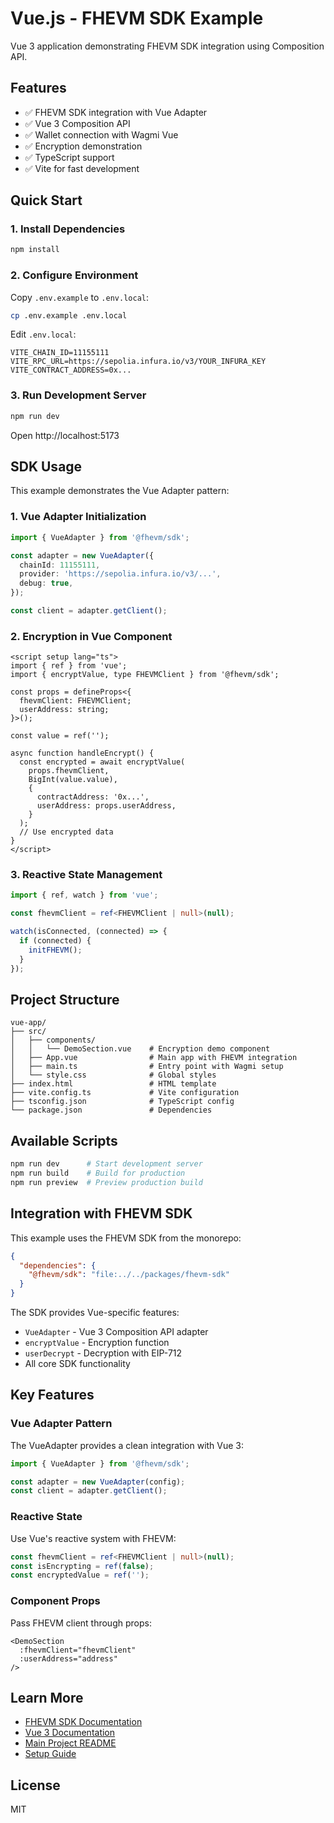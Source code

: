 # Vue.js - FHEVM SDK Example

Vue 3 application demonstrating FHEVM SDK integration using Composition API.

## Features

- ✅ FHEVM SDK integration with Vue Adapter
- ✅ Vue 3 Composition API
- ✅ Wallet connection with Wagmi Vue
- ✅ Encryption demonstration
- ✅ TypeScript support
- ✅ Vite for fast development

## Quick Start

### 1. Install Dependencies

```bash
npm install
```

### 2. Configure Environment

Copy `.env.example` to `.env.local`:

```bash
cp .env.example .env.local
```

Edit `.env.local`:

```env
VITE_CHAIN_ID=11155111
VITE_RPC_URL=https://sepolia.infura.io/v3/YOUR_INFURA_KEY
VITE_CONTRACT_ADDRESS=0x...
```

### 3. Run Development Server

```bash
npm run dev
```

Open http://localhost:5173

## SDK Usage

This example demonstrates the Vue Adapter pattern:

### 1. Vue Adapter Initialization

```typescript
import { VueAdapter } from '@fhevm/sdk';

const adapter = new VueAdapter({
  chainId: 11155111,
  provider: 'https://sepolia.infura.io/v3/...',
  debug: true,
});

const client = adapter.getClient();
```

### 2. Encryption in Vue Component

```vue
<script setup lang="ts">
import { ref } from 'vue';
import { encryptValue, type FHEVMClient } from '@fhevm/sdk';

const props = defineProps<{
  fhevmClient: FHEVMClient;
  userAddress: string;
}>();

const value = ref('');

async function handleEncrypt() {
  const encrypted = await encryptValue(
    props.fhevmClient,
    BigInt(value.value),
    {
      contractAddress: '0x...',
      userAddress: props.userAddress,
    }
  );
  // Use encrypted data
}
</script>
```

### 3. Reactive State Management

```typescript
import { ref, watch } from 'vue';

const fhevmClient = ref<FHEVMClient | null>(null);

watch(isConnected, (connected) => {
  if (connected) {
    initFHEVM();
  }
});
```

## Project Structure

```
vue-app/
├── src/
│   ├── components/
│   │   └── DemoSection.vue    # Encryption demo component
│   ├── App.vue                # Main app with FHEVM integration
│   ├── main.ts                # Entry point with Wagmi setup
│   └── style.css              # Global styles
├── index.html                 # HTML template
├── vite.config.ts             # Vite configuration
├── tsconfig.json              # TypeScript config
└── package.json               # Dependencies
```

## Available Scripts

```bash
npm run dev      # Start development server
npm run build    # Build for production
npm run preview  # Preview production build
```

## Integration with FHEVM SDK

This example uses the FHEVM SDK from the monorepo:

```json
{
  "dependencies": {
    "@fhevm/sdk": "file:../../packages/fhevm-sdk"
  }
}
```

The SDK provides Vue-specific features:
- `VueAdapter` - Vue 3 Composition API adapter
- `encryptValue` - Encryption function
- `userDecrypt` - Decryption with EIP-712
- All core SDK functionality

## Key Features

### Vue Adapter Pattern

The VueAdapter provides a clean integration with Vue 3:

```typescript
import { VueAdapter } from '@fhevm/sdk';

const adapter = new VueAdapter(config);
const client = adapter.getClient();
```

### Reactive State

Use Vue's reactive system with FHEVM:

```typescript
const fhevmClient = ref<FHEVMClient | null>(null);
const isEncrypting = ref(false);
const encryptedValue = ref('');
```

### Component Props

Pass FHEVM client through props:

```vue
<DemoSection
  :fhevmClient="fhevmClient"
  :userAddress="address"
/>
```

## Learn More

- [FHEVM SDK Documentation](../../packages/fhevm-sdk/README.md)
- [Vue 3 Documentation](https://vuejs.org/)
- [Main Project README](../../README.md)
- [Setup Guide](../../SETUP.md)

## License

MIT
